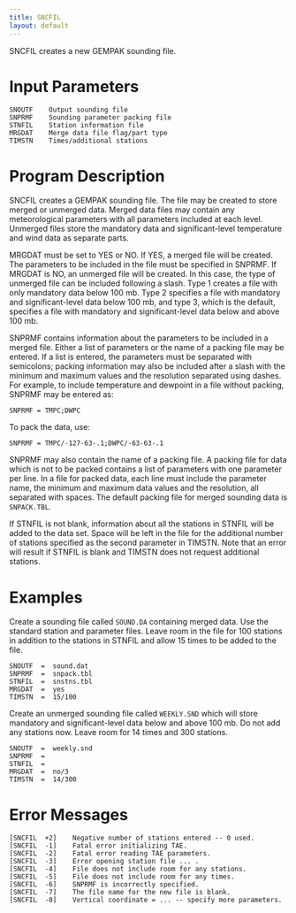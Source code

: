 ```yaml
---
title: SNCFIL
layout: default
---
```


SNCFIL creates a new GEMPAK sounding file.


# Input Parameters
 
	SNOUTF    Output sounding file
	SNPRMF    Sounding parameter packing file
	STNFIL    Station information file
	MRGDAT    Merge data file flag/part type
	TIMSTN    Times/additional stations
 
 
# Program Description
 
SNCFIL creates a GEMPAK sounding file.  The file may be
created to store merged or unmerged data.  Merged data files
may contain any meteorological parameters with all parameters
included at each level.  Unmerged files store the mandatory
data and significant-level temperature and wind data as
separate parts.

MRGDAT must be set to YES or NO.  If YES, a merged file will
be created.  The parameters to be included in the file must be
specified in SNPRMF.  If MRGDAT is NO, an unmerged file will be
created.  In this case, the type of unmerged file can be included
following a slash.  Type 1 creates a file with only mandatory
data below 100 mb.  Type 2 specifies a file with mandatory and
significant-level data below 100 mb, and type 3, which is the
default, specifies a file with mandatory and significant-level
data below and above 100 mb.

SNPRMF contains information about the parameters to be included
in a merged file.  Either a list of parameters or the name of a
packing file may be entered.  If a list is entered, the parameters
must be separated with semicolons; packing information may also
be included after a slash with the minimum and maximum values
and the resolution separated using dashes.  For example, to
include temperature and dewpoint in a file without packing,
SNPRMF may be entered as:

    SNPRMF = TMPC;DWPC

To pack the data, use:

    SNPRMF = TMPC/-127-63-.1;DWPC/-63-63-.1

SNPRMF may also contain the name of a packing file.  A packing
file for data which is not to be packed contains a list of
parameters with one parameter per line.  In a file for packed
data, each line must include the parameter name, the minimum
and maximum data values and the resolution, all separated with
spaces.  The default packing file for merged sounding data is
`SNPACK.TBL`.

If STNFIL is not blank, information about all the stations in
STNFIL will be added to the data set.  Space will be left in the
file for the additional number of stations specified as the
second parameter in TIMSTN.  Note that an error will result if
STNFIL is blank and TIMSTN does not request additional stations.


# Examples
 
Create a sounding file called `SOUND.DA` containing merged
data.  Use the standard station and parameter files.  Leave
room in the file for 100 stations in addition to the stations
in STNFIL and allow 15 times to be added to the file.

    SNOUTF  =  sound.dat
    SNPRMF  =  snpack.tbl
    STNFIL  =  snstns.tbl
    MRGDAT  =  yes
    TIMSTN  =  15/100

Create an unmerged sounding file called `WEEKLY.SND` which
will store mandatory and significant-level data below and
above 100 mb.  Do not add any stations now.  Leave room for
14 times and 300 stations.
    
    SNOUTF  =  weekly.snd
    SNPRMF  =
    STNFIL  =
    MRGDAT  =  no/3
    TIMSTN  =  14/300


# Error Messages
 
	[SNCFIL  +2]    Negative number of stations entered -- 0 used.
	[SNCFIL  -1]    Fatal error initializing TAE.
	[SNCFIL  -2]    Fatal error reading TAE parameters.
	[SNCFIL  -3]    Error opening station file ... .
	[SNCFIL  -4]    File does not include room for any stations.
	[SNCFIL  -5]    File does not include room for any times.
	[SNCFIL  -6]    SNPRMF is incorrectly specified.
	[SNCFIL  -7]    The file name for the new file is blank.
	[SNCFIL  -8]    Vertical coordinate = ... -- specify more parameters.

